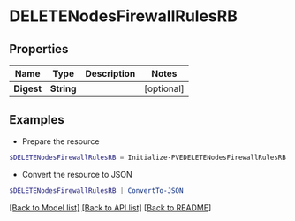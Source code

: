 # DELETENodesFirewallRulesRB
## Properties

Name | Type | Description | Notes
------------ | ------------- | ------------- | -------------
**Digest** | **String** |  | [optional] 

## Examples

- Prepare the resource
```powershell
$DELETENodesFirewallRulesRB = Initialize-PVEDELETENodesFirewallRulesRB  -Digest null
```

- Convert the resource to JSON
```powershell
$DELETENodesFirewallRulesRB | ConvertTo-JSON
```

[[Back to Model list]](../README.md#documentation-for-models) [[Back to API list]](../README.md#documentation-for-api-endpoints) [[Back to README]](../README.md)


